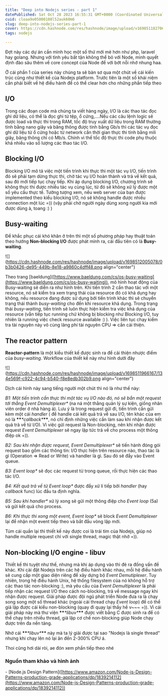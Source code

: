 ```yaml
---
title: "Deep into Nodejs series - part 1"
datePublished: Sat Oct 28 2023 16:55:31 GMT+0000 (Coordinated Universal Time)
cuid: cloaa9o05000108l52auk60m6
slug: deep-into-nodejs-series-part-1
cover: https://cdn.hashnode.com/res/hashnode/image/upload/v1698511827062/d659dc54-91a4-45e9-ab9a-0f3642163249.png
tags: nodejs

---
```


Đợt này các dự án cần mình học một số thứ mới mẻ hơn như php, laravel hay golang. Nhưng với tình yêu bất tận không thể bỏ với Node, mình quyết định đào sâu thêm về core concept của Node để với bớt nỗi nhớ nhung haa.

Ở cái phần 1 của series này chúng ta sẽ bàn sơ qua một chút về cái kiến trúc cũng như thiết kế của Nodejs platform. Trước tiên là một số khái niệm cần phải biết về hệ điều hành để có thể clear hơn cho những phần tiếp theo

## I/O

Trong các đoạn code mà chúng ta viết hàng ngày, I/O là các thao tác đọc ghi dữ liệu, có thể là đọc ghi từ tệp, ổ cứng,....Nếu các câu lệnh logic sẽ được load và thực thi trong RAM, tốc độ truy xuất dữ liệu trong RAM thường tính bằng nano giây và băng thông được tính bằng Gb/s thì các tác vụ đọc ghi dữ liệu từ ổ cứng hoặc từ network cần thời gian thực thi tính bằng mili giây, băng thông chỉ có Mb/s. Chính vì thế tốc độ thực thi code phụ thuộc khá nhiều vào số lượng các thao tác I/O.

## Blocking I/O 

Blocking I/O mô tả việc một tiến trình khi thực thi một tác vụ I/O, tiến trình đó sẽ phải tạm dừng thực thi, chờ tác vụ I/O hoàn thành và trả về kết quả, sau đó mới tiếp tục chạy tiếp. Khi áp dụng blocking I/O, chương trình sẽ không thực thi được nhiều tác vụ cùng lúc, từ đó sẽ không xử lý được một số yêu cầu thực tế. Tưởng tượng xem, nếu web server của bạn được implemented theo kiểu blocking I/O, nó sẽ không handle được nhiều connection một lúc =)) (vậy phải chờ người ngày dùng xong người kia mới được dùng à, toang :) )

## Busy-waiting

Để khắc phục cái khó khăn ở trên thì một số phương pháp hay thuật toán theo hướng **Non-blocking I/O** được phát minh ra, cái đầu tiên có là **Busy-waiting**.

![](https://cdn.hashnode.com/res/hashnode/image/upload/v1698512005078/0b3b0426-de95-449b-8e18-a9860c4dff48.png align="center")

Theo trang \[baeldung\]([https://www.baeldung.com/cs/os-busy-waiting](https://www.baeldung.com/cs/os-busy-waiting)), mô hình hoạt động của Busy-waiting sẽ diễn ra như hình trên. Khi tiến trình 2 cần thao tác với một resource, nó sẽ kiểm tra xem trạng thái của resource đó có khả dụng hay không, nếu resource đang được sử dụng bởi tiến trình khác thì sẽ chuyển trạng thái thành *busy-waiting* cho đến khi resource khả dụng. Trong trạng thái *busy-waiting*, tiến trình sẽ luôn thực hiện kiểm tra việc khả dụng của resource (vẫn tiếp tục running chứ không bị blocking như Blocking I/O, tuy nhiên là running việc check resource available :) ). Việc liên tục chạy kiểm tra tài nguyên này vô cùng lãng phí tài nguyên CPU =&gt; cần cải thiện.

## The reactor pattern

**Reactor-pattern** là một kiểu thiết kế được sinh ra để cải thiện nhược điểm của *busy-waiting*. Workflow của thiết kế này như hình dưới đây

![](https://cdn.hashnode.com/res/hashnode/image/upload/v1698511966167/134e569f-c922-4c94-b540-f8e8edb302b9.png align="center")

Dịch cái hình này sang tiếng người một chút thì nó là như thế này:

*B1: Một tiến trình cần thực thi một tác vụ I/O nào đó, nó sẽ bắn một request tới thằng Event Demultiplexer\** (na ná một thằng quản lý sự kiện, giống nhân viên order ở nhà hàng á). Lưu ý là trong request gửi đi, tiến trình cần gửi kèm một cái *handler* ( để handle cái kết quả trả về sau I/O, tên khác của em nó là **\*\****\*callback\****\*\***, nó chỉ định những việc cần làm sau khi nhận được kết quả trả về từ I/O). Vì việc gửi request là Non-blocking, nên khi nhận được request *Event Demultiplexer* sẽ ngay lập tức trả về cho process một thông điệp ok =)).

*B2: Sau khi nhận được request, Event Demultiplexer\** sẽ tiến hành đóng gói request bao gồm các thông tin: I/O thực hiện trên resource nào, thao tác là gì (Operation =&gt; Read or Write) và handler là gì. Sau đó sẽ đẩy vào Event queue.

*B3: Event loop\** sẽ đọc các request từ trong queue, rồi thực hiện các thao tác I/O.

*B4: Kết quả trả về từ Event loop\** được đẩy xử lí tiếp bởi *handler* (hay *callback* func) lúc đầu ta định nghĩa.

*B5: Sau khi handler\** xử lý xong sẽ gửi một thông điệp cho *Event loop* (5a) và gửi kết quả cho process.

*B6: Khi thực thi xong một event, Event loop\** sẽ block *Event Demultiplexer* lại để nhận một event tiếp theo và bắt đầu vòng lặp mới.

Túm cái quần lại thì thiết kế này được coi là trái tim của Nodejs, giúp nó handle multiple request chỉ với single thread, magic thật nhở =)).

## Non-blocking I/O engine - libuv

Thiết kế thì tuyệt như thế, nhưng mà khi áp dụng vào thì đẻ ra đống vấn đề khác. Khi cài đặt Nodejs trên các hệ điều hành khác nhau, mỗi hệ điều hành sẽ cung cấp một giao diện riêng để xây dựng bộ *Event Demutiplexer*. Tuy nhiên, trong hệ điều hành Unix, hệ thống filesystem của nó không hỗ trợ các thao tác non-blocking :), mà yêu cầu của *Event Demultiplexer* là phải tiếp nhận các request I/O theo cách no-blocking, trả về message ngay khi nhận được request. Giải pháp được đội ngũ phát triển Node đưa ra là chạy song song một số thread khác (ngoài cái thread chạy *Event loop*) để có thể giả lập được cái kiểu non-blocking (quay đi quay lại thấy hề v~~~ =)). Vì cái giải pháp này mà thư viện **\*\****\*libuv\****\*\*** được viết bằng C được sinh ra để có thể chạy trên nhiều thread, giả lập cơ chế non-blocking giúp Node chạy được trên đa nền tảng.

Nhờ cái **\*\****\*libuv\****\*\*** này mà ta lý giải được tại sao "Nodejs là single thread" nhưng khi chạy lên nó lại ăn đến 2-300% CPU á.

Thoi cũng hơi dài ròi, ae đón xem phần tiếp theo nhé

### Nguồn tham khảo và hình ảnh

\- \[Node.js Design Pattern\]([https://www.amazon.com/Node-js-Design-Patterns-production-grade-applications/dp/1839214112](https://www.amazon.com/Node-js-Design-Patterns-production-grade-applications/dp/1839214112))